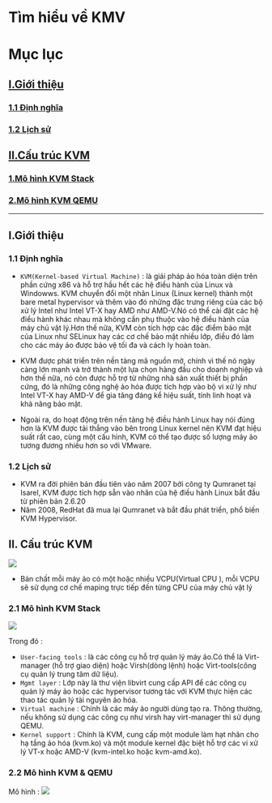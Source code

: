 # Tìm hiểu về KMV

# Mục lục
##  [I.Giới thiệu](#gioithieu)
###   [1.1 Định nghĩa](#dinhnghia)
###   [1.2 Lịch sử ](#lichsu)
##  [II.Cấu trúc KVM](#cautruc)
### [1.Mô hình KVM Stack](#stack)
### [2.Mô hình KVM QEMU](#qemu)

-----------------------------------------

<a name="gioithieu"></a>
## I.Giới thiệu

<a name="dinhnghia"></a>
### 1.1 Định nghĩa

  - `KVM(Kernel-based Virtual Machine)` : là giải pháp ảo hóa toàn diện trên phần cứng x86 và hỗ trợ hầu hết các hệ điều hành của Linux và Windowws. KVM chuyển đổi một nhân Linux (Linux kernel) thành một bare metal hypervisor và thêm vào đó những đặc trưng riêng của các bộ xử lý Intel như Intel VT-X hay AMD như AMD-V.Nó có thể cài đặt các hệ điều hành khác nhau mà không cần phụ thuộc vào hệ điều hành của máy chủ vật lý.Hơn thế nữa, KVM còn tích hợp các đặc điểm bảo mật của Linux như SELinux hay các cơ chế bảo mật nhiều lớp, điều đó làm cho các máy ảo được bảo vệ tối đa và cách ly hoàn toàn.

  - KVM được phát triển trên nền tảng mã nguồn mở, chính vì thế nó ngày càng lớn mạnh và trở thành một lựa chọn hàng đầu cho doanh nghiệp và hơn thế nữa, nó còn được hỗ trợ từ những nhà sản xuất thiết bị phần cứng, đó là những công nghệ ảo hóa được tích hợp vào bộ vi xử lý như Intel VT-X hay AMD-V để gia tăng đáng kể hiệu suất, tính linh hoạt và khả năng bảo mật.
  - Ngoài ra, do hoạt động trên nền tảng hệ điều hành Linux hay nói đúng hơn là KVM được tải thẳng vào bên trong Linux kernel nên KVM đạt hiệu suất rất cao, cùng một cấu hình, KVM có thể tạo được số lượng máy ảo tương đương nhiều hơn so với VMware.

<a name="lichsu"></a>
### 1.2 Lịch sử
  - KVM ra đời phiên bản đầu tiên vào năm 2007 bởi công ty Qumranet tại Isarel, KVM được tích hợp sẵn vào nhân của hệ điều hành Linux bắt đầu từ phiên bản 2.6.20
  - Năm 2008, RedHat đã mua lại Qumranet và bắt đầu phát triển, phổ biến KVM Hypervisor.

<a name="cautruc"></a>
## II. Cấu trúc KVM



  <img src="http://i.imgur.com/uYUebsU.png">

   - Bản chất mỗi máy ảo có một hoặc nhiều VCPU(Virtual CPU ), mỗi VCPU sẽ sử dụng cơ chế maping trực tiếp đến từng CPU của máy chủ vật lý

<a name="stack"></a>
### 2.1 Mô hình KVM Stack

<img src="http://i.imgur.com/DHuQKkm.png">

Trong đó :
- `User-facing tools` : là các công cụ hỗ  trợ quản lý máy ảo.Có thể là Virt-manager (hỗ trợ giao diện) hoặc Virsh(dòng lệnh) hoặc Virt-tools(công cụ quản lý trung tâm dữ liệu).
- `Mgmt layer` : Lớp này là thư viện libvirt cung cấp API để các công cụ quản lý máy ảo hoặc các hypervisor tương tác với KVM thực hiện các thao tác quản lý tài nguyên ảo hóa.
- `Virtual machine` :  Chính là các máy ảo người dùng tạo ra. Thông thường, nếu không sử dụng các công cụ như virsh hay virt-manager thì sử dụng QEMU.
- `Kernel support` : Chính là KVM, cung cấp một module làm hạt nhân cho hạ tầng ảo hóa (kvm.ko) và một module kernel đặc biệt hỗ trợ các vi xử lý VT-x hoặc AMD-V (kvm-intel.ko hoặc kvm-amd.ko).

<a name="qemu"></a>
### 2.2 Mô hình KVM & QEMU
Mô hình :
<img src=http://i.imgur.com/XVHHuxq.jpg>
